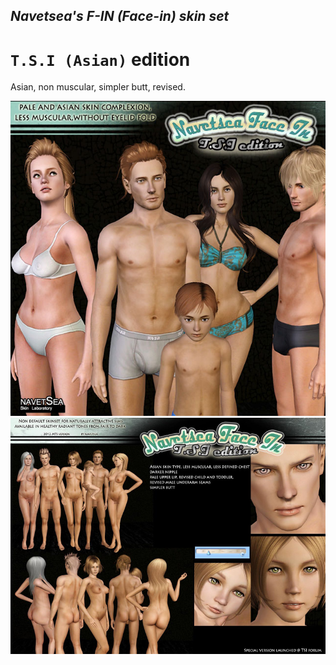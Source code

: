 ## _Navetsea's F-IN (Face-in) skin set_
# `T.S.I (Asian)` edition

Asian, non muscular, simpler butt, revised.

![TSI/Asian-1](/_PREVIEW/05%20T.S.I%20(Asian)-0.jpg)
![TSI/Asian-1](/_PREVIEW/05%20T.S.I%20(Asian)-1.jpg)
